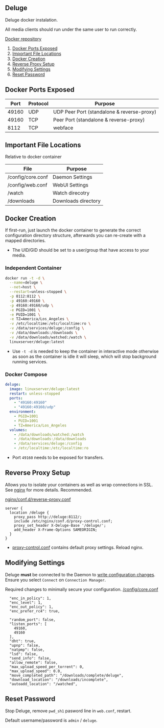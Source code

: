 Deluge
------
Deluge docker instalation.

All media clients should run under the same user to run correctly.

[Docker repository][1]

1. [Docker Ports Exposed](#docker-ports-exposed)
1. [Important File Locations](#important-file-locations)
1. [Docker Creation](#docker-creation)
1. [Reverse Proxy Setup](#reverse-proxy-setup)
1. [Modifying Settings](#modifying-settings)
1. [Reset Password](#reset-password)

Docker Ports Exposed
--------------------

| Port  | Protocol | Purpose                                    |
|-------|----------|--------------------------------------------|
| 49160 | UDP      | UDP Peer Port (standalone & reverse-proxy) |
| 49160 | TCP      | Peer Port (standalone & reverse-proxy)     |
| 8112  | TCP      | webface                                    |

Important File Locations
------------------------
Relative to docker container

| File                  | Purpose             |
|-----------------------|---------------------|
| /config/core.conf     | Daemon Settings     |
| /config/web.conf      | WebUI Settings      |
| /watch                | Watch direcotry     |
| /downloads            | Downloads directory |

Docker Creation
---------------
If first-run, just launch the docker container to generate the correct
configuration directory structure, afterwards you can re-create with a mapped
directories.

* The UID/GID should be set to a user/group that have access to your media.

### Independent Container
```bash
docker run -t -d \
  --name=deluge \
  --net=host \
  --restart=unless-stopped \
  -p 8112:8112 \
  -p 49160:49160 \
  -p 49160:49160/udp \
  -e PGID=1001 \
  -e PUID=1001 \
  -e TZ=America/Los_Angeles \
  -v /etc/localtime:/etc/localtime:ro \
  -v /data/services/deluge:/config \
  -v /data/downloads:/downloads \
  -v /data/downloads/watched:/watch \
  linuxserver/deluge:latest
```
* Use `-t -d` is needed to keep the container in interactive mode otherwise as
  soon as the container is idle it will sleep, which will stop background
  running services.

### Docker Compose
```yaml
deluge:
  image: linuxserver/deluge:latest
  restart: unless-stopped
  ports:
    - "49160:49160"
    - "49160:49160/udp"
  environment:
    - PGID=1001
    - PUID=1001
    - TZ=America/Los_Angeles
  volumes:
    - /data/downloads/watched:/watch
    - /data/downloads:/data/downloads
    - /data/services/deluge:/config
    - /etc/localtime:/etc/localtime:ro
```
* Port `49160` needs to be exposed for transfers.

Reverse Proxy Setup
-------------------
Allows you to isolate your containers as well as wrap connections in SSL. See
[nginx][ref2] for more details. Recommended.

[nginx/conf.d/reverse-proxy.conf][3]
```nginx
server {
  location /deluge {
    proxy_pass http://deluge:8112/;
    include /etc/nginx/conf.d/proxy-control.conf;
    proxy_set_header X-Deluge-Base '/deluge/';
    add_header X-Frame-Options SAMEORIGIN;
  }
}
```
* [proxy-control.conf][ref1] contains default proxy settings. Reload nginx.

Modifying Settings
------------------
Deluge **must** be connected to the Daemon to [write configuration changes][2].
Ensure you select `Connect` on `Connection Manager`.

Required changes to minimally secure your configuration.
[/config/core.conf][3]
```vim
  "enc_in_policy": 1,
  "enc_level": 1,
  "enc_out_policy": 1,
  "enc_prefer_rc4": true,

  "random_port": false,
  "listen_ports": [
    49160,
    49160
  ],
  "dht": true,
  "upnp": false,
  "natpmp": false,
  "lsd": false,
  "send_info": false,
  "allow_remote": false,
  "max_upload_speed_per_torrent": 0,
  "max_upload_speed": 0.0,
  "move_completed_path": "/downloads/complete/deluge",
  "download_location": "/downloads/incomplete",
  "autoadd_location": "/watched",
```

Reset Password
--------------
Stop Deluge, remove `pwd_sh1` pasword line in `web.conf`, restart.

Default username/password is `admin` / `deluge`.

[1]: https://hub.docker.com/r/linuxserver/deluge/
[2]: https://forum.deluge-torrent.org/viewtopic.php?t=35117
[3]: https://dev.deluge-torrent.org/wiki/UserGuide/WebUI/ReverseProxy

[ref1]: ../nginx/proxy-control.conf
[ref2]: ../nginx/README.md